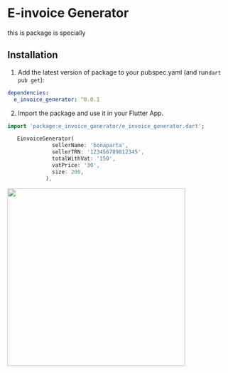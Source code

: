 
# E-invoice Generator

this is package is specially
## Installation 

1. Add the latest version of package to your pubspec.yaml (and run`dart pub get`):
```yaml
dependencies:
  e_invoice_generator: ^0.0.1
```
2. Import the package and use it in your Flutter App.
```dart
import 'package:e_invoice_generator/e_invoice_generator.dart';
```



```dart
   EinvoiceGenerator(
              sellerName: 'bonaparta',
              sellerTRN: '123456789012345',
              totalWithVat: '150',
              vatPrice: '30',
              size: 200,
            ),
```


<img  src="https://user-images.githubusercontent.com/67749770/156076878-77b5efef-5d58-436c-92de-41cdb99411a3.jpg"  width="400">

